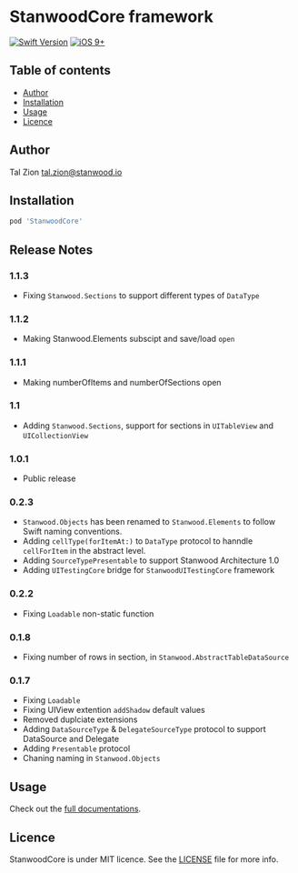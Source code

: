 
# StanwoodCore framework

[![Swift Version](https://img.shields.io/badge/Swift-4.0.x-orange.svg)]()
[![iOS 9+](https://img.shields.io/badge/iOS-9+-EB7943.svg)]()

## Table of contents

- [Author](#author)
- [Installation](#installation)
- [Usage](#usage)
- [Licence](#licence)


## Author

Tal Zion tal.zion@stanwood.io

## Installation

```ruby
pod 'StanwoodCore'
```

## Release Notes

### 1.1.3

- Fixing `Stanwood.Sections` to support different types of `DataType`

### 1.1.2

- Making Stanwood.Elements subscipt and save/load `open`

### 1.1.1

- Making numberOfItems and numberOfSections open

### 1.1

- Adding `Stanwood.Sections`, support for sections in `UITableView` and `UICollectionView`

### 1.0.1

- Public release

### 0.2.3

- `Stanwood.Objects` has been renamed to `Stanwood.Elements` to follow Swift naming conventions.
- Adding `cellType(forItemAt:)` to `DataType` protocol to hanndle `cellForItem` in the abstract level.
- Adding `SourceTypePresentable` to support Stanwood Architecture 1.0
- Adding `UITestingCore` bridge for `StanwoodUITestingCore` framework

### 0.2.2

- Fixing `Loadable` non-static function

### 0.1.8

- Fixing number of rows in section, in `Stanwood.AbstractTableDataSource`

### 0.1.7

- Fixing `Loadable`
- Fixing UIView extention `addShadow` default values
- Removed duplciate extensions
- Adding `DataSourceType` & `DelegateSourceType` protocol to support DataSource and Delegate
- Adding `Presentable` protocol
- Chaning naming in `Stanwood.Objects`

## Usage

Check out the [full documentations](https://stanwood.github.io/Stanwood_Core).

## Licence

StanwoodCore is under MIT licence. See the [LICENSE](https://github.com/stanwood/Stanwood_Core/blob/master/LICENSE) file for more info.

